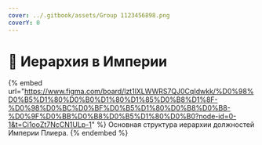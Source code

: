 ```yaml
---
cover: ../.gitbook/assets/Group 1123456898.png
coverY: 0
---
```


# 🧱 Иерархия в Империи

{% embed url="https://www.figma.com/board/lzt1lXLWWRS7QJ0CqIdwkk/%D0%98%D0%B5%D1%80%D0%B0%D1%80%D1%85%D0%B8%D1%8F-%D0%98%D0%BC%D0%BF%D0%B5%D1%80%D0%B8%D0%B8-%D0%9F%D0%BB%D0%B8%D0%B5%D1%80%D0%B0?node-id=0-1&t=Ci1ooZt7NcCN1ULp-1" %}
Основная структура иерархии должностей Империи Плиера.
{% endembed %}
